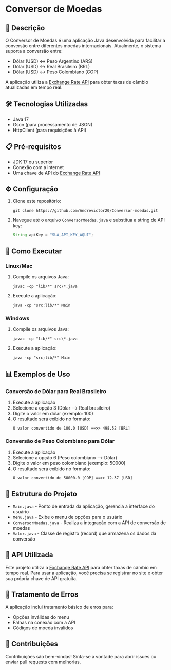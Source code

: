 # Conversor de Moedas

## 📝 Descrição

O Conversor de Moedas é uma aplicação Java desenvolvida para facilitar a conversão entre diferentes moedas internacionais. Atualmente, o sistema suporta a conversão entre:
- Dólar (USD) ↔️ Peso Argentino (ARS)
- Dólar (USD) ↔️ Real Brasileiro (BRL)
- Dólar (USD) ↔️ Peso Colombiano (COP)

A aplicação utiliza a [Exchange Rate API](https://www.exchangerate-api.com/) para obter taxas de câmbio atualizadas em tempo real.

## 🛠️ Tecnologias Utilizadas

- Java 17
- Gson (para processamento de JSON)
- HttpClient (para requisições à API)

## 📋 Pré-requisitos

- JDK 17 ou superior
- Conexão com a internet
- Uma chave de API do [Exchange Rate API](https://www.exchangerate-api.com/)

## ⚙️ Configuração

1. Clone este repositório:
   ```
   git clone https://github.com/Andrevictor20/Conversor-moedas.git
   ```

2. Navegue até o arquivo `ConversorMoedas.java` e substitua a string de API key:
   ```java
   String apiKey = "SUA_API_KEY_AQUI";
   ```

## 🚀 Como Executar
### Linux/Mac
1. Compile os arquivos Java:
   ```
   javac -cp "lib/*" src/*.java
   ```

2. Execute a aplicação:
   ```
   java -cp "src:lib/*" Main
   ```

### Windows

1. Compile os arquivos Java:
   ```
   javac -cp "lib/*" src\*.java
   ```

2. Execute a aplicação:
   ```
   java -cp "src;lib/*" Main
   ```

## 📊 Exemplos de Uso

### Conversão de Dólar para Real Brasileiro

1. Execute a aplicação
2. Selecione a opção 3 (Dólar --> Real brasileiro)
3. Digite o valor em dólar (exemplo: 100)
4. O resultado será exibido no formato:
   ```
   O valor convertido de 100.0 [USD] ==>> 498.52 [BRL]
   ```

### Conversão de Peso Colombiano para Dólar

1. Execute a aplicação
2. Selecione a opção 6 (Peso colombiano --> Dólar)
3. Digite o valor em peso colombiano (exemplo: 50000)
4. O resultado será exibido no formato:
   ```
   O valor convertido de 50000.0 [COP] ==>> 12.37 [USD]
   ```

## 🧩 Estrutura do Projeto

- `Main.java` - Ponto de entrada da aplicação, gerencia a interface do usuário
- `Menu.java` - Exibe o menu de opções para o usuário
- `ConversorMoedas.java` - Realiza a integração com a API de conversão de moedas
- `Valor.java` - Classe de registro (record) que armazena os dados da conversão

## 📡 API Utilizada

Este projeto utiliza a [Exchange Rate API](https://www.exchangerate-api.com/) para obter taxas de câmbio em tempo real. Para usar a aplicação, você precisa se registrar no site e obter sua própria chave de API gratuita.

## 🚨 Tratamento de Erros

A aplicação inclui tratamento básico de erros para:
- Opções inválidas do menu
- Falhas na conexão com a API
- Códigos de moeda inválidos

## 🤝 Contribuições

Contribuições são bem-vindas! Sinta-se à vontade para abrir issues ou enviar pull requests com melhorias.

